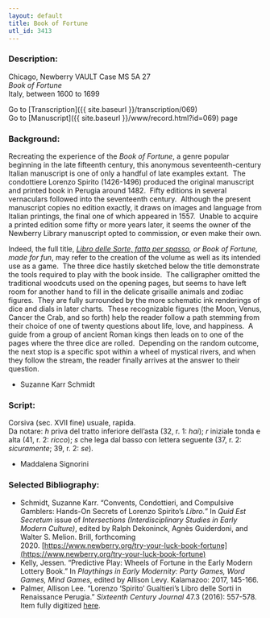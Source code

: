 ```yaml
---
layout: default
title: Book of Fortune
utl_id: 3413
---
```


###  Description:

Chicago, Newberry VAULT Case MS 5A 27<br>
_Book of Fortune_<br>
Italy, between 1600 to 1699

Go to [Transcription]({{ site.baseurl }}/transcription/069)<br>
Go to [Manuscript]({{ site.baseurl }}/www/record.html?id=069) page 

###  Background:

Recreating the experience of the _Book of Fortune_, a genre popular beginning in the late fifteenth century, this anonymous seventeenth-century Italian manuscript is one of only a handful of late examples extant.  The condottiere Lorenzo Spirito (1426-1496) produced the original manuscript and printed book in Perugia around 1482.  Fifty editions in several vernaculars followed into the seventeenth century.  Although the present manuscript copies no edition exactly, it draws on images and language from Italian printings, the final one of which appeared in 1557.  Unable to acquire a printed edition some fifty or more years later, it seems the owner of the Newberry Library manuscript opted to commission, or even make their own.

Indeed, the full title, [_Libro delle Sorte, fatto per spasso_](http://collections.carli.illinois.edu/cdm/ref/collection/nby_dig/id/25603%20(Opens%20in%20a%20new%20window))_, _or_ Book of Fortune, made for fun_, may refer to the creation of the volume as well as its intended use as a game.  The three dice hastily sketched below the title demonstrate the tools required to play with the book inside.  The calligrapher omitted the traditional woodcuts used on the opening pages, but seems to have left room for another hand to fill in the delicate grisaille animals and zodiac figures.  They are fully surrounded by the more schematic ink renderings of dice and dials in later charts.  These recognizable figures (the Moon, Venus, Cancer the Crab, and so forth) help the reader follow a path stemming from their choice of one of twenty questions about life, love, and happiness.  A guide from a group of ancient Roman kings then leads on to one of the pages where the three dice are rolled.  Depending on the random outcome, the next stop is a specific spot within a wheel of mystical rivers, and when they follow the stream, the reader finally arrives at the answer to their question.
-  Suzanne Karr Schmidt

###  Script:

Corsiva (sec. XVII fine) usuale, rapida.<br>
Da notare: _h_ priva del tratto inferiore dell’asta (32, r. 1: _hai_); _r_ iniziale tonda e alta (41, r. 2: _ricco_); _s_ che lega dal basso con lettera seguente (37, r. 2: _sicuramente_; 39, r. 2: _se_).<br>
- Maddalena Signorini

###  Selected Bibliography:
-  Schmidt, Suzanne Karr. “Convents, Condottieri, and Compulsive Gamblers: Hands-On Secrets of Lorenzo Spirito’s _Libro._” In _Quid Est Secretum_ issue of _Intersections (Interdisciplinary Studies in Early Modern Culture)_, edited by Ralph Dekoninck, Agnès Guiderdoni, and Walter S. Melion. Brill, forthcoming 2020. [https://www.newberry.org/try-your-luck-book-fortune](https://www.newberry.org/try-your-luck-book-fortune)<br>
- Kelly, Jessen. “Predictive Play: Wheels of Fortune in the Early Modern Lottery Book.” In _Playthings in Early Modernity: Party Games, Word Games, Mind Games_, edited by Allison Levy. Kalamazoo: 2017, 145-166.<br>
- Palmer, Allison Lee. “Lorenzo ‘Spirito’ Gualtieri’s Libro delle Sorti in Renaissance Perugia.” _Sixteenth Century Journal_ 47.3 (2016): 557-578.<br>
Item fully digitized [here](http://collections.carli.illinois.edu/cdm/ref/collection/nby_dig/id/25603). 

